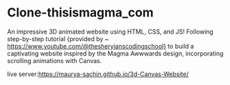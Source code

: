 # Clone-thisismagma_com
An impressive 3D animated website using HTML, CSS, and JS! Following step-by-step tutorial {provided by ~ https://www.youtube.com/@thesheryianscodingschool} to build a captivating website inspired by the Magma Awwwards design, incorporating scrolling animations with Canvas.


live server:https://maurya-sachin.github.io/3d-Canvas-Website/
